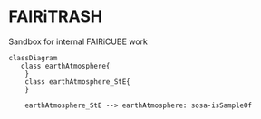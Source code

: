 # FAIRiTRASH
Sandbox for internal FAIRiCUBE work

```mermaid
classDiagram
   class earthAtmosphere{
    }
    class earthAtmosphere_StE{
    }
    
    earthAtmosphere_StE --> earthAtmosphere: sosa-isSampleOf

    
```
